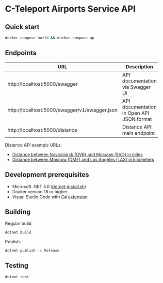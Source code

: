# C-Teleport Airports Service API

## Quick start

```sh
docker-compose build && docker-compose up
```

## Endpoints

| URL                                           | Description                               |
|-----------------------------------------------|-------------------------------------------|
| http://localhost:5000/swagger                 | API documentation via Swagger UI          |
| http://localhost:5000/swagger/v1/swagger.json | API documentation in Open API JSON format |
| http://localhost:5000/distance                | Distance API main endpoint                |

Distance API example URLs:

- [Distance between Novosibirsk (OVB) and Moscow (SVO) in miles](http://localhost:5000/distance?origin=OVB&destination=SVO)
- [Distance between Moscow (DME) and Los Angeles (LAX) in kilometers](http://localhost:5000/distance?origin=DME&destination=LAX&unit=kilometers)

## Development prerequisites

- Microsoft .NET 5.0 ([dotnet-install.sh](https://docs.microsoft.com/en-us/dotnet/core/tools/dotnet-install-script))
- Docker version 18 or higher
- Visual Studio Code with [C# extension](https://marketplace.visualstudio.com/items?itemName=ms-dotnettools.csharp)

## Building

Regular build:
```sh
dotnet build
```

Publish:
```sh
dotnet publish -c Release
```

## Testing

```sh
dotnet test
```